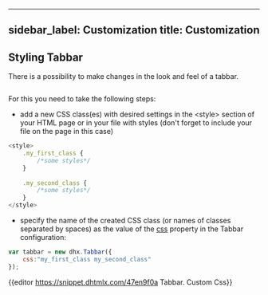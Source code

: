 
---
sidebar_label: Customization
title: Customization
---          

Styling Tabbar
-----------

There is a possibility to make changes in the look and feel of a tabbar. 

<img style="margin: 0px 0px 0px 20px; display: block;" src="tabbar/custom_style.png" alt=""/>

For this you need to take the following steps:

- add a new CSS class(es) with desired settings in the &lt;style&gt; section of your HTML page or in your file with styles (don't forget to include your file on the page in this case)

~~~js
<style>
	.my_first_class {
		/*some styles*/
	}
    
    .my_second_class {
		/*some styles*/
	}
</style>
~~~

- specify the name of the created CSS class (or names of classes separated by spaces) as the value of the [css](tabbar/api/tabbar_css_config.md) property in the Tabbar configuration:

~~~js
var tabbar = new dhx.Tabbar({
    css:"my_first_class my_second_class"
});
~~~

{{editor	https://snippet.dhtmlx.com/47en9f0a	Tabbar. Custom Css}}

